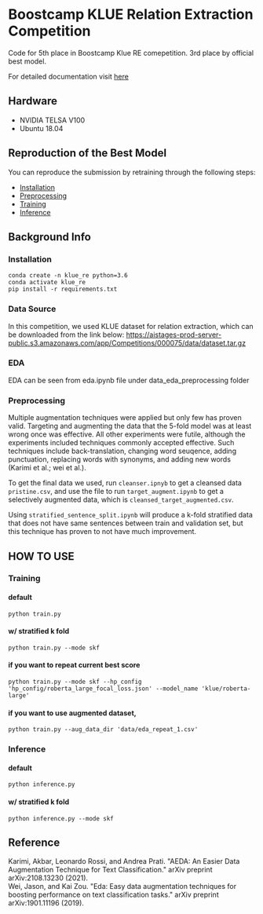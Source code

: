 # Boostcamp KLUE Relation Extraction Competition
Code for 5th place in Boostcamp Klue RE comepetition. 3rd place by official best model.

For detailed documentation visit [here](https://docs.google.com/document/d/1cTlZ_MsTGlkTU0ZAuWmexvIkz2vbvZrViruU64MQ3fs/edit?usp=sharing)

## Hardware
- NVIDIA TELSA V100
- Ubuntu 18.04

## Reproduction of the Best Model
You can reproduce the submission by retraining through the following steps:
- [Installation](#Installation)
- [Preprocessing](#Preprocessing)
- [Training](#Training)
- [Inference](#Inference)

## Background Info
### Installation

```
conda create -n klue_re python=3.6
conda activate klue_re
pip install -r requirements.txt
```


### Data Source
In this competition, we used KLUE dataset for relation extraction, which can be downloaded from the link below:
https://aistages-prod-server-public.s3.amazonaws.com/app/Competitions/000075/data/dataset.tar.gz

### EDA
EDA can be seen from eda.ipynb file under data_eda_preprocessing folder

### Preprocessing
Multiple augmentation techniques were applied but only few has proven valid. Targeting and augmenting the data that the 5-fold model was at least wrong once was effective. All other experiments were futile, although the experiments included techniques commonly accepted effective. Such techniques include back-translation, changing word seuqence, adding punctuation, replacing words with synonyms, and adding new words (Karimi et al.; wei et al.).

To get the final data we used, run
`cleanser.ipnyb` to get a cleansed data `pristine.csv`, and use the file to run
`target_augment.ipynb` to get a selectively augmented data, which is `cleansed_target_augmented.csv`.

Using `stratified_sentence_split.ipynb` will produce a k-fold stratified data that does not have same sentences between train and validation set, but this technique has proven to not have much improvement.

## HOW TO USE

### Training
#### default
`python train.py`

#### w/ stratified k fold
`python train.py --mode skf`

#### if you want to repeat current best score
`python train.py --mode skf --hp_config 'hp_config/roberta_large_focal_loss.json' --model_name 'klue/roberta-large'`

#### if you want to use augmented dataset,
`python train.py --aug_data_dir 'data/eda_repeat_1.csv'`


### Inference
#### default
`python inference.py`
#### w/ stratified k fold
`python inference.py --mode skf`


## Reference
Karimi, Akbar, Leonardo Rossi, and Andrea Prati. "AEDA: An Easier Data Augmentation Technique for Text Classification." arXiv preprint arXiv:2108.13230 (2021). <br>
Wei, Jason, and Kai Zou. "Eda: Easy data augmentation techniques for boosting performance on text classification tasks." arXiv preprint arXiv:1901.11196 (2019).
